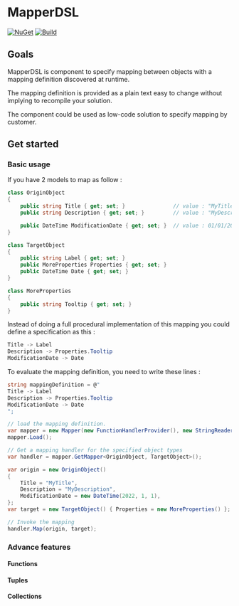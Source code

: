 # MapperDSL

[![NuGet](https://img.shields.io/nuget/v/cllafleur.MapperDslLib.svg)](https://nuget.org/packages/cllafleur.MapperDslLib)
[![Build](https://github.com/cllafleur/MapperDSL/actions/workflows/dotnet.yml/badge.svg?branch=main)](https://github.com/cllafleur/MapperDSL/actions/workflows/dotnet.yml)

## Goals

MapperDSL is component to specify mapping between objects with a mapping definition discovered at runtime.

The mapping definition is provided as a plain text easy to change without implying to recompile your solution.

The component could be used as low-code solution to specify mapping by customer.


## Get started

### Basic usage

If you have 2 models to map as follow :

```csharp
class OriginObject
{
    public string Title { get; set; }               // value : "MyTitle"
    public string Description { get; set; }         // value : "MyDescription"

    public DateTime ModificationDate { get; set; }  // value : 01/01/2022
}
``` 

```csharp
class TargetObject
{
    public string Label { get; set; }
    public MoreProperties Properties { get; set; }
    public DateTime Date { get; set; }
}

class MoreProperties
{
    public string Tooltip { get; set; }
}
```

Instead of doing a full procedural implementation of this mapping you could define a specification as this :

```csharp
Title -> Label
Description -> Properties.Tooltip
ModificationDate -> Date
```

To evaluate the mapping definition, you need to write these lines :

```csharp
string mappingDefinition = @"
Title -> Label
Description -> Properties.Tooltip
ModificationDate -> Date
";

// load the mapping definition.
var mapper = new Mapper(new FunctionHandlerProvider(), new StringReader(mappingDefinition));
mapper.Load();

// Get a mapping handler for the specified object types
var handler = mapper.GetMapper<OriginObject, TargetObject>();

var origin = new OriginObject()
{
    Title = "MyTitle",
    Description = "MyDescription",
    ModificationDate = new DateTime(2022, 1, 1),
};
var target = new TargetObject() { Properties = new MoreProperties() };

// Invoke the mapping
handler.Map(origin, target);            
```

### Advance features

#### Functions

#### Tuples

#### Collections
